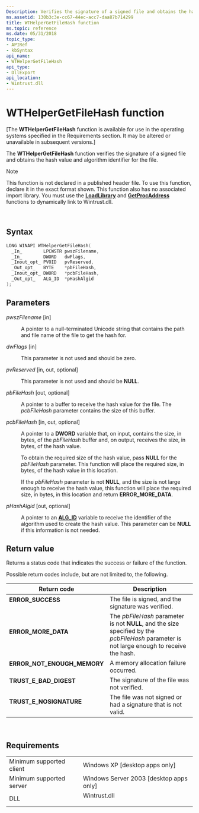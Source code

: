 ```yaml
---
Description: Verifies the signature of a signed file and obtains the hash value and algorithm identifier for the file.
ms.assetid: 130b3c3e-cc67-44ec-acc7-daa87b714299
title: WTHelperGetFileHash function
ms.topic: reference
ms.date: 05/31/2018
topic_type: 
- APIRef
- kbSyntax
api_name: 
- WTHelperGetFileHash
api_type: 
- DllExport
api_location: 
- Wintrust.dll
---
```


# WTHelperGetFileHash function

\[The **WTHelperGetFileHash** function is available for use in the operating systems specified in the Requirements section. It may be altered or unavailable in subsequent versions.\]

The **WTHelperGetFileHash** function verifies the signature of a signed file and obtains the hash value and algorithm identifier for the file.

> [!Note]  
> This function is not declared in a published header file. To use this function, declare it in the exact format shown. This function also has no associated import library. You must use the [**LoadLibrary**](/windows/win32/api/libloaderapi/nf-libloaderapi-loadlibrarya) and [**GetProcAddress**](/windows/win32/api/libloaderapi/nf-libloaderapi-getprocaddress) functions to dynamically link to Wintrust.dll.

 

## Syntax


```C++
LONG WINAPI WTHelperGetFileHash(
  _In_        LPCWSTR pwszFilename,
  _In_        DWORD   dwFlags,
  _Inout_opt_ PVOID   pvReserved,
  _Out_opt_   BYTE    *pbFileHash,
  _Inout_opt_ DWORD   *pcbFileHash,
  _Out_opt_   ALG_ID  *pHashAlgid
);
```



## Parameters

<dl> <dt>

*pwszFilename* \[in\]
</dt> <dd>

A pointer to a null-terminated Unicode string that contains the path and file name of the file to get the hash for.

</dd> <dt>

*dwFlags* \[in\]
</dt> <dd>

This parameter is not used and should be zero.

</dd> <dt>

*pvReserved* \[in, out, optional\]
</dt> <dd>

This parameter is not used and should be **NULL**.

</dd> <dt>

*pbFileHash* \[out, optional\]
</dt> <dd>

A pointer to a buffer to receive the hash value for the file. The *pcbFileHash* parameter contains the size of this buffer.

</dd> <dt>

*pcbFileHash* \[in, out, optional\]
</dt> <dd>

A pointer to a **DWORD** variable that, on input, contains the size, in bytes, of the *pbFileHash* buffer and, on output, receives the size, in bytes, of the hash value.

To obtain the required size of the hash value, pass **NULL** for the *pbFileHash* parameter. This function will place the required size, in bytes, of the hash value in this location.

If the *pbFileHash* parameter is not **NULL**, and the size is not large enough to receive the hash value, this function will place the required size, in bytes, in this location and return **ERROR\_MORE\_DATA**.

</dd> <dt>

*pHashAlgid* \[out, optional\]
</dt> <dd>

A pointer to an [**ALG\_ID**](alg-id.md) variable to receive the identifier of the algorithm used to create the hash value. This parameter can be **NULL** if this information is not needed.

</dd> </dl>

## Return value

Returns a status code that indicates the success or failure of the function.

Possible return codes include, but are not limited to, the following.



| Return code                                                                                               | Description                                                                                                                                           |
|-----------------------------------------------------------------------------------------------------------|-------------------------------------------------------------------------------------------------------------------------------------------------------|
| <dl> <dt>**ERROR\_SUCCESS**</dt> </dl>             | The file is signed, and the signature was verified.<br/>                                                                                        |
| <dl> <dt>**ERROR\_MORE\_DATA**</dt> </dl>          | The *pbFileHash* parameter is not **NULL**, and the size specified by the *pcbFileHash* parameter is not large enough to receive the hash.<br/> |
| <dl> <dt>**ERROR\_NOT\_ENOUGH\_MEMORY**</dt> </dl> | A memory allocation failure occurred.<br/>                                                                                                      |
| <dl> <dt>**TRUST\_E\_BAD\_DIGEST**</dt> </dl>      | The signature of the file was not verified.<br/>                                                                                                |
| <dl> <dt>**TRUST\_E\_NOSIGNATURE**</dt> </dl>      | The file was not signed or had a signature that is not valid.<br/>                                                                              |



 

## Requirements



|                                     |                                                                                         |
|-------------------------------------|-----------------------------------------------------------------------------------------|
| Minimum supported client<br/> | Windows XP \[desktop apps only\]<br/>                                             |
| Minimum supported server<br/> | Windows Server 2003 \[desktop apps only\]<br/>                                    |
| DLL<br/>                      | <dl> <dt>Wintrust.dll</dt> </dl> |



 

 